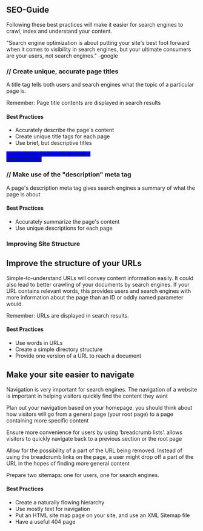 <style>
code {background-color: blue;}
</style>


<h2>SEO-Guide</h2>

Following these best practices will make it easier for search engines to crawl, index and understand your content.

"Search engine optimization is about putting your site's best foot forward when it comes to visibility in search engines, but your ultimate consumers are your users, not search engines." -google


<h3>// Create unique, accurate page titles</h3>
A title tag tells both users and search engines what the topic of a particular page is.

Remember: Page title contents are displayed in search results

<h4>Best Practices</h4>
<ul>
	<li>Accurately describe the page's content</li>
	<li>Create unique title tags for each page</li>
	<li>Use brief, but descriptive titles</li>
</ul>

<code>&lt;title&gt;Page Title - Site Name | Brand&lt;/title&gt;</code>


<h3>// Make use of the "description" meta tag</h3>
A page's description meta tag gives search engines a summary of what the page is about

<h4>Best Practices</h4>
<ul>
	<li>Accurately summarize the page's content</li>
	<li>Use unique descriptions for each page</li>
</ul>


<h3>Improving Site Structure</h3>


<h2>Improve the structure of your URLs</h2>

Simple-to-understand URLs will convey content information easily. It could also lead to better crawling of your documents by search engines. If your URL contains relevant words, this provides users and search engines with more information about the page than an ID or oddly named parameter would. 

Remember: URLs are displayed in search results. 

<h4>Best Practices</h4>
<ul>
	<li>Use words in URLs</li>
	<li>Create a simple directory structure</li>
	<li>Provide one version of a URL to reach a document</li>
</ul>



<h2>Make your site easier to navigate</h2>
Navigation is very important for search engines. The navigation of a website is important in helping visitors quickly find the content they want

Plan out your navigation based on your homepage. you should think about how visitors will go from a general page (your root page) to a page containing more specific content

Ensure more convenience for users by using ‘breadcrumb lists’. allows visitors to quickly navigate back to a previous section or the root page

Allow for the possibility of a part of the URL being removed. Instead of using the breadcrumb links on the page, a user might drop off a part of the URL in the hopes of finding more general content

Prepare two sitemaps: one for users, one for search engines. 

<h4>Best Practices</h4>
<ul>
	<li>Create a naturally flowing hierarchy</li>
	<li>Use mostly text for navigation</li>
	<li>Put an HTML site map page on your site, and use an XML Sitemap file</li>
	<li>Have a useful 404 page</li>
</ul>



